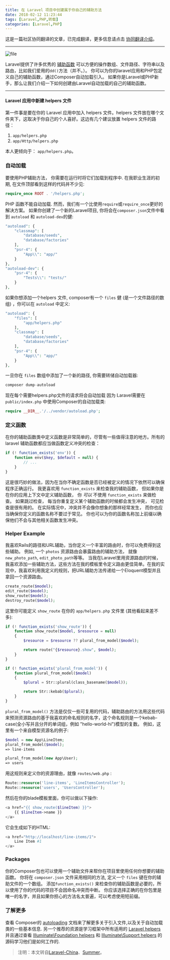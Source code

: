 ```yaml
---
title: 在 Laravel 项目中创建属于你自己的辅助方法
date: 2018-02-12 11:23:44
tags: [Laravel,PHP,转载]
categories: [Laravel,PHP]
---
```


这是一篇社区协同翻译的文章，已完成翻译，更多信息请点击 [协同翻译介绍][3]。
___
<!-- more -->
![file](https://dn-phphub.qbox.me/uploads/images/201801/29/1/UJ2FXDsehS.png)

Laravel提供了许多优秀的 [辅助函数][4] 可以方便的操作数组、文件路径、字符串以及路由，比如我们爱用的`dd()`方法（并不。）。
你可以为你的laravel应用和PHP包定义自己的辅助函数，通过Composer自动加载引入。
如果你是Laravel或PHP新手，那么让我们介绍一下如何创建由Laravel自动加载的自己的辅助函数。
___
#### Laravel 应用中新建 helpers 文件
第一件事是要在你的 Laravel 应用中加入 helpers 文件。helpers 文件放在哪个文件夹下，这取决于你自己的个人喜好。这边有几个建议放置 helpers 文件的路径：
1.  `app/helpers.php`
2.  `app/Http/helpers.php`

本人更倾向于： `app/helpers.php`。
### 自动加载
要使用PHP辅助方法， 你需要在运行时将它们加载到程序中. 在我职业生涯的初期, 在文件顶部看到这样的代码并不少见:
```php
require_once ROOT . '/helpers.php';
```
PHP 函数不能自动加载. 然而，我们有一个比使用`require`或`require_once`更好的解决方案。
如果你创建了一个新的Laravel项目, 你将会在`composer.json`文件中看到 `autoload` 和 `autoload-dev`的健:
```php
"autoload": {
    "classmap": [
        "database/seeds",
        "database/factories"
    ],
    "psr-4": {
        "App\\": "app/"
    }
},
"autoload-dev": {
    "psr-4": {
        "Tests\\": "tests/"
    }
},
```
如果你想添加一个helpers 文件, composer有一个 `files` 健 (是一个文件路径的数组) ，你可以在 `autoload` 中定义:
```php
"autoload": {
    "files": [
        "app/helpers.php"
    ],
    "classmap": [
        "database/seeds",
        "database/factories"
    ],
    "psr-4": {
        "App\\": "app/"
    }
},
```
一旦你在 `files` 数组中添加了一个新的路径, 你需要转储自动加载器:
```php
composer dump-autoload
```
现在每个需要helpers.php文件的请求将会自动加载 因为 Laravel需要在 `public/index.php` 中使用Composer的自动加载类:
```php
require __DIR__.'/../vendor/autoload.php';
```
### 定义函数
在你的辅助函数类中定义函数是非常简单的，尽管有一些值得注意的地方。所有的 laravel 辅助函数都应当做函数定义冲突的检查：
```php
if (! function_exists('env')) {
    function env($key, $default = null) {
        // ...
    }
}
```
这是很巧妙的做法，因为在当你不确定函数是否已经被定义的情况下依然可以确保程序正确运行。
我更喜欢用 `function_exists` 来检查我的辅助函数， 但如果你是在你的应用上下文中定义辅助函数， 你 _可以_ 不使用 `function_exists` 来做检查。
如果跳过检查， 每当你重复定义某个辅助函数的时候都会发生冲突， 可见检查是很有用的。
在实际情况中，冲突并不会像你想象的那样经常发生， 而你也应当确保你定义的函数名称不要过于常见。 你也可以为你的函数名称加上前缀以确保他们不会与其他相关函数发生冲突。
### Helper Example
我喜欢Rails的路径和URL辅助，当你定义一个丰富的路由时，你可以免费得到这些辅助。 例如, 一个 `photos` 资源路由会暴露路由的辅助方法， 就像 `new_photo_path`, `edit_photo_path`等等。
当我在Laravel里用资源路由的时候，我喜欢添加一些辅助方法，这些方法在我的模板里令定义路由更佳简单。在我的实现中，我喜欢利用我定义的规则，把URL辅助方法传递给一个Eloquent模型并且拿回一个资源路由。
```php
create_route($model);
edit_route($model);
show_route($model);
destroy_route($model);
```
这里你可能定义 `show_route` 在你的 `app/helpers.php` 文件里 (其他看起来差不多):
```php
if (! function_exists('show_route')) {
    function show_route($model, $resource = null)
    {
        $resource = $resource ?? plural_from_model($model);

        return route("{$resource}.show", $model);
    }
}

if (! function_exists('plural_from_model')) {
    function plural_from_model($model)
    {
        $plural = Str::plural(class_basename($model));

        return Str::kebab($plural);
    }
}
```
`plural_from_model()` 方法是仅仅一些可复用的代码，辅助路由的方法用这些代码来预测资源路由的基于我喜欢的命名规则的名字，这个命名规则是一个kebab-case(全小写并且分开的单词组，例如 "hello-world-hi")模型的复数。
例如，这里有一个来自模型资源名的例子:
```php
$model = new App\LineItem;
plural_from_model($model);
=> line-items

plural_from_model(new App\User);
=> users
```
用这规则来定义你的资源理由，就像 `routes/web.php` :
```php
Route::resource('line-items', 'LineItemsController');
Route::resource('users', 'UsersController');
```
然后在你的blade模板里面，你可以做以下操作:
```php
<a href="{{ show_route($lineItem) }}">
    {{ $lineItem->name }}
</a>
```
它会生成如下的HTML:
```php
<a href="http://localhost/line-items/1">
    Line Item #1
</a>
```
### Packages
你的Composer包也可以使用一个辅助文件来帮你在项目里使用任何你想要的辅助函数。
你将在 `composer.json` 文件采用相同的方法, 定义一个 `files` 键在你的辅助文件的一个数组。
添加`function_exists()` 来检查你的辅助函数是必要的，所以使用了你的代码的项目不会因命名冲突而中断。
你应该选择正确的在你包里是唯一的名字，并且如果你担心的方法名太普遍，可以考虑使用短前缀。
### 了解更多
查看 Composer的 [autoloading][5] 文档来了解更多关于引入文件,以及关于自动加载类的一些基本信息.
另一个推荐的资源是学习框架中所有适用的 [Laravel helpers][6] 并且通过查看 [Illuminate\Foundation helpers][7] 和 [Illuminate\Support helpers][8] 的源码学习他们是如何工作的.

> 注明：本文转自[Laravel-China][1]、[Summer][2]。


[1]: https://laravel-china.org/topics/8041/create-an-auxiliary-method-of-your-own-in-the-laravel-project
[2]: https://laravel-china.org/users/1
[3]: https://laravel-china.org/topics/7440/community-translation-function-online-star2
[4]: https://d.laravel-china.org/docs/5.5/helpers
[5]: https://getcomposer.org/doc/04-schema.md#autoload
[6]: https://d.laravel-china.org/docs/5.5/helpers
[7]: https://github.com/laravel/framework/blob/5.5/src/Illuminate/Foundation/helpers.php
[8]: https://github.com/laravel/framework/blob/5.5/src/Illuminate/Support/helpers.php
[9]: http://zh.wikipedia.org/wiki/Wikipedia:CC
